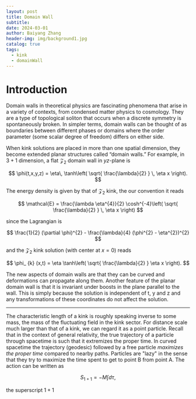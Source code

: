 ```yaml
---
layout: post
title: Domain Wall
subtitle: 
date: 2024-03-01
author: Baiyang Zhang
header-img: img/background1.jpg
catalog: true
tags:
  - kink
  - domainWall
---
```


# Introduction

Domain walls in theoretical physics are fascinating phenomena that arise in a variety of contexts, from condensed matter physics to cosmology. They are a type of topological soliton that occurs when a discrete symmetry is spontaneously broken. In simpler terms, domain walls can be thought of as boundaries between different phases or domains where the order parameter (some scalar degree of freedom) differs on either side.


When kink solutions are placed in more than one spatial dimension, they become extended planar structures called “domain walls.” For example, in $3+1$ dimension, a flat $\mathcal{Z}_ {2}$ domain wall in $yz$-plane is 

$$
\phi(t,x,y,z) = \eta\, \tanh\left( \sqrt{ \frac{\lambda}{2} } \, \eta x \right).
$$

The energy density is given by that of $\mathcal{Z}_ {2}$ kink, the our convention it reads

$$
\mathcal{E} = \frac{\lambda \eta^{4}}{2} \cosh^{-4}\left( \sqrt{ \frac{\lambda}{2} } \, \eta x \right)
$$

since the Lagrangian is 

$$
\frac{1}{2} (\partial \phi)^{2}  - \frac{\lambda}{4} (\phi^{2} - \eta^{2})^{2}
$$

and the $\mathcal{Z} _2$ kink solution (with center at $x=0$) reads

$$
\phi_ {k} (x,t) = \eta \tanh\left( \sqrt{ \frac{\lambda}{2} } \eta x \right).
$$

The new aspects of domain walls are that they can be curved and deformations can propagate along them. Another feature of the planar domain wall is that it is invariant under boosts in the plane parallel to the wall. This is simply because the solution is independent of t, y and z and any transformations of these coordinates do not affect the solution.

- - -

The characteristic length of a kink is roughly speaking inverse to some mass, the mass of the fluctuating field in the kink sector. For distance scale much larger than that of a kink, we can regard it as a point particle. Recall that in the context of general relativity, the true trajectory of a particle through spacetime is such that it extremizes the proper time. In curved spacetime the trajectory (geodesic) followed by a free particle *maximizes the proper time* compared to nearby paths. Particles are "lazy" in the sense that they try to maximize the time spent to get to point B from point A. The action can be written as 

$$
S_ {1+1} = -M \int d\tau ,
$$

the superscript $1+1$ 